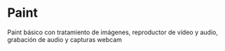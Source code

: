 # Paint
Paint básico con tratamiento de imágenes, reproductor de vídeo y audio, grabación de audio y capturas webcam
